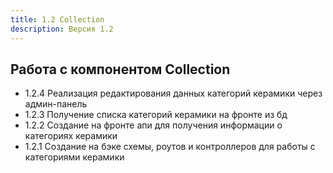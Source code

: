 ```yaml
---
title: 1.2 Collection
description: Версия 1.2
---
```


## Работа с компонентом Collection

- 1.2.4 Реализация редактирования данных категорий керамики через админ-панель
- 1.2.3 Получение списка категорий керамики на фронте из бд
- 1.2.2 Создание на фронте апи для получения информации о категориях керамики
- 1.2.1 Создание на бэке схемы, роутов и контроллеров для работы с категориями керамики